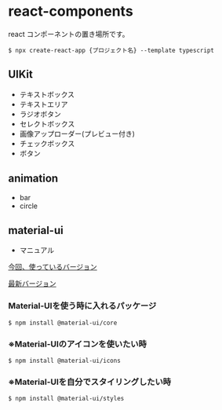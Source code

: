 # react-components

react コンポーネントの置き場所です。

```
$ npx create-react-app {プロジェクト名} --template typescript
```

## UIKit

- テキストボックス
- テキストエリア
- ラジオボタン 
- セレクトボックス
- 画像アップローダー(プレビュー付き)
- チェックボックス
- ボタン

## animation

- bar
- circle

## material-ui

- マニュアル

[今回、使っているバージョン](https://v4.mui.com/)

[最新バージョン](https://mui.com/getting-started/usage/)

### Material-UIを使う時に入れるパッケージ

```
$ npm install @material-ui/core
```


### ※Material-UIのアイコンを使いたい時

```
$ npm install @material-ui/icons
```

### ※Material-UIを自分でスタイリングしたい時

```
$ npm install @material-ui/styles
```

